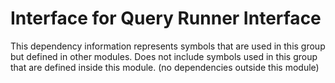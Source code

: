 
# Interface for Query Runner Interface
This dependency information represents symbols that are used in this group but defined in other modules.  Does not include symbols used in this group that are defined inside this module.
(no dependencies outside this module)
